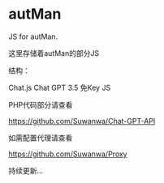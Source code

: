 # autMan
JS for autMan.

这里存储着autMan的部分JS

结构：

Chat.js Chat GPT 3.5 免Key JS

PHP代码部分请查看

https://github.com/Suwanwa/Chat-GPT-API


如需配置代理请查看

https://github.com/Suwanwa/Proxy

持续更新...
